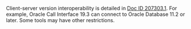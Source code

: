 Client-server version interoperability is detailed in [Doc ID 207303.1](https://support.oracle.com/epmos/faces/DocumentDisplay?id=207303.1). For example, Oracle Call Interface 19.3 can connect to Oracle Database 11.2 or later. Some tools may have other restrictions.
